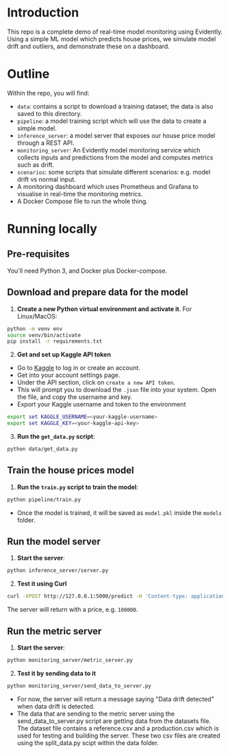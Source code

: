 # Introduction

This repo is a complete demo of real-time model monitoring using Evidently. Using a simple ML model which predicts house prices, we simulate model drift and outliers, and demonstrate these on a dashboard.

# Outline

<!-- TODO: add detail to this description -->

Within the repo, you will find:

* `data`: contains a script to download a training dataset; the data is also saved to this directory.
* `pipeline`: a model training script which will use the data to create a simple model.
* `inference_server`: a model server that exposes our house price model through a REST API.
* `monitoring_server`: An Evidently model monitoring service which collects inputs and predictions from the model and computes metrics such as drift.
* `scenarios`: some scripts that simulate different scenarios: e.g. model drift vs normal input.
* A monitoring dashboard which uses Prometheus and Grafana to visualise in real-time the monitoring metrics.
* A Docker Compose file to run the whole thing.

# Running locally

## Pre-requisites

You'll need Python 3, and Docker plus Docker-compose.

## Download and prepare data for the model

1. **Create a new Python virtual environment and activate it**. For Linux/MacOS:

```bash
python -m venv env
source venv/bin/activate 
pip install -r requirements.txt
```
2. **Get and set up Kaggle API token**

- Go to [Kaggle](https://www.kaggle.com) to log in or create an account.
- Get into your account settings page.
- Under the API section, click on `create a new API token`.
- This will prompt you to download the `.json` file into your system. Open the file, and copy the username and key.
- Export your Kaggle username and token to the environment

```bash
export set KAGGLE_USERNAME=<your-kaggle-username>
export set KAGGLE_KEY=<your-kaggle-api-key>
```

3. **Run the `get_data.py` script**:

```bash
python data/get_data.py
```

## Train the house prices model

1. **Run the `train.py` script to train the model**:

```bash
python pipeline/train.py
```
- Once the model is trained, it will be saved as `model.pkl` inside the `models` folder.

## Run the model server

1. **Start the server**:

```bash
python inference_server/server.py
```

2. **Test it using Curl**

```bash
curl -XPOST http://127.0.0.1:5000/predict -H 'Content-type: application/json' -d '{"bedrooms": 1, "bathrooms": 1, "sqft_living": 50, "sqft_lot": 50, "floors": 1, "waterfront": 0, "view": 0, "condition": 0, "grade": 0, "yr_built": 1960}'
```

The server will return with a price, e.g. `100000`.


## Run the metric server
1. **Start the server**:

```bash
python monitoring_server/metric_server.py
```

2. **Test it by sending data to it**

```bash
python monitoring_server/send_data_to_server.py
```

- For now, the server will return a message saying "Data drift detected" when data drift is detected.
- The data that are sending to the metric server using the send_data_to_server.py script are getting data from the datasets file. The dataset file contains a reference.csv and a production.csv which is used for testing and building the server. These two csv files are created using the split_data.py scipt within the data folder.